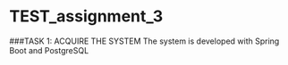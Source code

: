 # TEST_assignment_3

###TASK 1: ACQUIRE THE SYSTEM
The system is developed with Spring Boot and PostgreSQL

